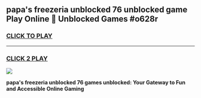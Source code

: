 
## papa's freezeria unblocked 76 unblocked game Play Online 👋 Unblocked Games #o628r
<h3>
<a href="https://premium.freeplayer.one?title=papa's_freezeria_unblocked_76&ref=21F">CLICK TO PLAY</a></h3>
<hr>

<h3>
<a href="https://premium.freeplayer.one?title=papa's_freezeria_unblocked_76&ref=21F">CLICK 2 PLAY</a>
  
</h3>

<a href="https://premium.freeplayer.one?title=papa's_freezeria_unblocked_76&ref=21F/"><img src="https://clearcache.store/games.png"></a>


**papa's freezeria unblocked 76 games unblocked: Your Gateway to Fun and Accessible Online Gaming**
